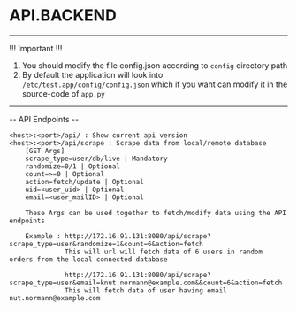 # API.BACKEND
---

!!! Important !!!

1. You should modify the file config.json according to `config` directory path
2. By default the application will look into `/etc/test.app/config/config.json` which if you want can modify it in the source-code of `app.py`

---

-- API Endpoints --

```text
<host>:<port>/api/ : Show current api version
<host>:<port>/api/scrape : Scrape data from local/remote database
    [GET Args]
    scrape_type=user/db/live | Mandatory
    randomize=0/1 | Optional
    count=>=0 | Optional
    action=fetch/update | Optional
    uid=<user_uid> | Optional
    email=<user_mailID> | Optional

    These Args can be used together to fetch/modify data using the API endpoints
    
    Example : http://172.16.91.131:8080/api/scrape?scrape_type=user&randomize=1&count=6&action=fetch
              This will url will fetch data of 6 users in random orders from the local connected database

              http://172.16.91.131:8080/api/scrape?scrape_type=user&email=knut.normann@example.com&&count=6&action=fetch
              This will fetch data of user having email nut.normann@example.com
```
